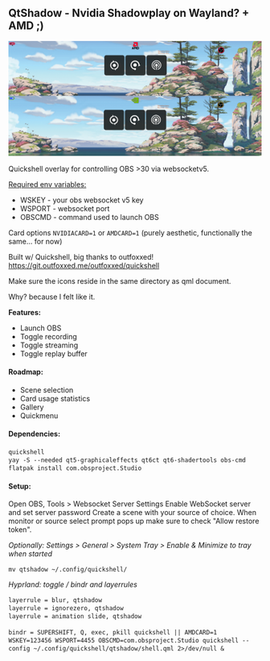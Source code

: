 ## QtShadow - Nvidia Shadowplay on Wayland? + AMD ;)

![qtshadow](https://github.com/entailz/qtshadow/blob/master/assets/amd_nvidia.png)

Quickshell overlay for controlling OBS >30 via websocketv5.

<u>Required env variables:</u>

- WSKEY - your obs websocket v5 key
- WSPORT - websocket port
- OBSCMD - command used to launch OBS

Card options `NVIDIACARD=1` or `AMDCARD=1`
(purely aesthetic, functionally the same... for now)

Built w/ Quickshell, big thanks to outfoxxed!
https://git.outfoxxed.me/outfoxxed/quickshell

Make sure the icons reside in the same directory as qml document.

Why? because I felt like it.

**Features:**

- Launch OBS
- Toggle recording
- Toggle streaming
- Toggle replay buffer

#### Roadmap:

- Scene selection
- Card usage statistics
- Gallery
- Quickmenu

#### Dependencies:

```
quickshell
yay -S --needed qt5-graphicaleffects qt6ct qt6-shadertools obs-cmd
flatpak install com.obsproject.Studio
```

#### Setup:

Open OBS, Tools > Websocket Server Settings
Enable WebSocket server and set server password
Create a scene with your source of choice. When
monitor or source select prompt pops up make sure
to check "Allow restore token".

_Optionally: Settings > General > System Tray > Enable & Minimize to tray when started_

```
mv qtshadow ~/.config/quickshell/
```

_Hyprland: toggle / bindr and layerrules_

```
layerrule = blur, qtshadow
layerrule = ignorezero, qtshadow
layerrule = animation slide, qtshadow

bindr = SUPERSHIFT, Q, exec, pkill quickshell || AMDCARD=1 WSKEY=123456 WSPORT=4455 OBSCMD=com.obsproject.Studio quickshell --config ~/.config/quickshell/qtshadow/shell.qml 2>/dev/null &
```
